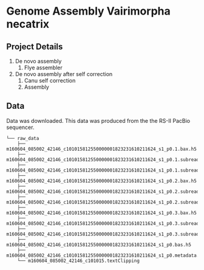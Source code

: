 # Genome Assembly Vairimorpha necatrix

## Project Details  

1. De novo assembly   
	1. Flye assembler
2. De novo assembly after self correction  
	1. Canu self correction
	2. Assembly  


## Data  

Data was downloaded. This data was produced from the the RS-II PacBio sequencer.  

```
└── raw_data
    ├── m160604_085002_42146_c101015812550000001823231610211624_s1_p0.1.bax.h5
    ├── m160604_085002_42146_c101015812550000001823231610211624_s1_p0.1.subreads.fasta
    ├── m160604_085002_42146_c101015812550000001823231610211624_s1_p0.1.subreads.fastq
    ├── m160604_085002_42146_c101015812550000001823231610211624_s1_p0.2.bax.h5
    ├── m160604_085002_42146_c101015812550000001823231610211624_s1_p0.2.subreads.fasta
    ├── m160604_085002_42146_c101015812550000001823231610211624_s1_p0.2.subreads.fastq
    ├── m160604_085002_42146_c101015812550000001823231610211624_s1_p0.3.bax.h5
    ├── m160604_085002_42146_c101015812550000001823231610211624_s1_p0.3.subreads.fasta
    ├── m160604_085002_42146_c101015812550000001823231610211624_s1_p0.3.subreads.fastq
    ├── m160604_085002_42146_c101015812550000001823231610211624_s1_p0.bas.h5
    ├── m160604_085002_42146_c101015812550000001823231610211624_s1_p0.metadata.xml
    └── m160604_085002_42146_c101015.textClipping  
```  


